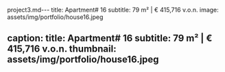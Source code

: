 project3.md---
title: Apartment# 16
subtitle: 79 m² | € 415,716 v.o.n.
image: assets/img/portfolio/house16.jpeg

caption:
  title: Apartment# 16
  subtitle: 79 m² | € 415,716 v.o.n.
  thumbnail: assets/img/portfolio/house16.jpeg
---


